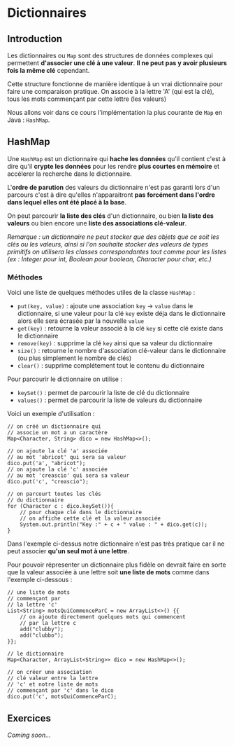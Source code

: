 # Dictionnaires

## Introduction

Les dictionnaires ou `Map` sont des structures de données complexes qui permettent **d'associer une clé à une valeur**.
**Il ne peut pas y avoir plusieurs fois la même clé** cependant.

Cette structure fonctionne de manière identique à un vrai dictionnaire pour faire une comparaison pratique. On associe à la lettre 'A' (qui est la clé), tous les mots commençant par cette lettre (les valeurs)

Nous allons voir dans ce cours l'implémentation la plus courante de `Map` en Java : `HashMap`.

## HashMap

Une `HashMap` est un dictionnaire qui **hache les données** qu'il contient c'est à dire qu'il **crypte les données** pour les rendre **plus courtes en mémoire** et accélerer la recherche dans le dictionnaire.

L'**ordre de parution** des valeurs du dictionnaire n'est pas garanti lors d'un parcours c'est à dire qu'elles n'apparaitront **pas forcément dans l'ordre dans lequel elles ont été placé à la base**.

On peut parcourir **la liste des clés** d'un dictionnaire, ou bien **la liste des valeurs** ou bien encore une **liste des associations clé-valeur**.

_Remarque : un dictionnaire ne peut stocker que des objets que ce soit les clés ou les valeurs, ainsi si l'on souhaite stocker des valeurs de types primitifs on utilisera les classes correspondantes tout comme pour les listes (ex : Integer pour int, Boolean pour boolean, Character pour char, etc.)_

### Méthodes

Voici une liste de quelques méthodes utiles de la classe `HashMap` :

- `put(key, value)` : ajoute une association `key` -> `value` dans le dictionnaire, si une valeur pour la clé `key` existe déja dans le dictionnaire alors elle sera écrasée par la nouvelle `value`
- `get(key)` : retourne la valeur associé à la clé `key` si cette clé existe dans le dictionnaire
- `remove(key)` : supprime la clé `key` ainsi que sa valeur du dictionnaire
- `size()` : retourne le nombre d'association clé-valeur dans le dictionnaire (ou plus simplement le nombre de clés)
- `clear()` : supprime complétement tout le contenu du dictionnaire

Pour parcourir le dictionnaire on utilise :

- `keySet()` : permet de parcourir la liste de clé du dictionnaire
- `values()` : permet de parcourir la liste de valeurs du dictionnaire

Voici un exemple d'utilisation :

```
// on créé un dictionnaire qui
// associe un mot a un caractère
Map<Character, String> dico = new HashMap<>();

// on ajoute la clé 'a' associée
// au mot 'abricot' qui sera sa valeur
dico.put('a', "abricot");
// on ajoute la clé 'c' associée
// au mot 'creascio' qui sera sa valeur
dico.put('c', "creascio");

// on parcourt toutes les clés
// du dictionnaire
for (Character c : dico.keySet()){
    // pour chaque clé dans le dictionnaire
    // on affiche cette clé et la valeur associée
    System.out.println("Key :" + c + " value : " + dico.get(c));
}
```

Dans l'exemple ci-dessus notre dictionnaire n'est pas très pratique car il ne peut associer **qu'un seul mot à une lettre**.

Pour pouvoir répresenter un dictionnaire plus fidèle on devrait faire en sorte que la valeur associée à une lettre soit **une liste de mots** comme dans l'exemple ci-dessous :

```
// une liste de mots
// commençant par
// la lettre 'c'
List<String> motsQuiCommenceParC = new ArrayList<>() {{
    // on ajoute directement quelques mots qui commencent
    // par la lettre c
    add("clubby");
    add("clubbo");
}};

// le dictionnaire
Map<Character, ArrayList<String>> dico = new HashMap<>();

// on créer une association
// clé valeur entre la lettre
// 'c' et notre liste de mots
// commençant par 'c' dans le dico
dico.put('c', motsQuiCommenceParC);
```

## Exercices

_Coming soon..._
